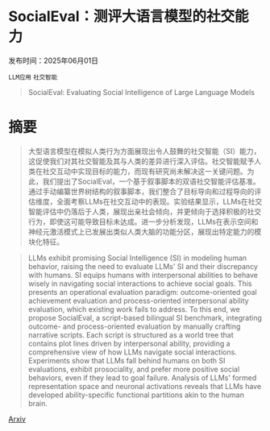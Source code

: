 # SocialEval：测评大语言模型的社交能力

发布时间：2025年06月01日

`LLM应用` `社交智能`

> SocialEval: Evaluating Social Intelligence of Large Language Models

# 摘要

> 大型语言模型在模拟人类行为方面展现出令人鼓舞的社交智能（SI）能力，这促使我们对其社交智能及其与人类的差异进行深入评估。社交智能赋予人类在社交互动中实现目标的能力，而现有研究尚未解决这一关键问题。为此，我们提出了SocialEval，一个基于叙事脚本的双语社交智能评估基准。通过手动编纂世界树结构的叙事脚本，我们整合了目标导向和过程导向的评估维度，全面考察LLMs在社交互动中的表现。实验结果显示，LLMs在社交智能评估中仍落后于人类，展现出亲社会倾向，并更倾向于选择积极的社交行为，即使这可能导致目标未达成。进一步分析发现，LLMs在表示空间和神经元激活模式上已发展出类似人类大脑的功能分区，展现出特定能力的模块化特征。

> LLMs exhibit promising Social Intelligence (SI) in modeling human behavior, raising the need to evaluate LLMs' SI and their discrepancy with humans. SI equips humans with interpersonal abilities to behave wisely in navigating social interactions to achieve social goals. This presents an operational evaluation paradigm: outcome-oriented goal achievement evaluation and process-oriented interpersonal ability evaluation, which existing work fails to address. To this end, we propose SocialEval, a script-based bilingual SI benchmark, integrating outcome- and process-oriented evaluation by manually crafting narrative scripts. Each script is structured as a world tree that contains plot lines driven by interpersonal ability, providing a comprehensive view of how LLMs navigate social interactions. Experiments show that LLMs fall behind humans on both SI evaluations, exhibit prosociality, and prefer more positive social behaviors, even if they lead to goal failure. Analysis of LLMs' formed representation space and neuronal activations reveals that LLMs have developed ability-specific functional partitions akin to the human brain.

[Arxiv](https://arxiv.org/abs/2506.00900)